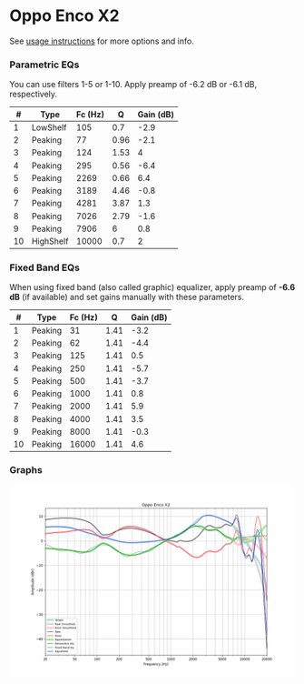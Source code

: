 # Oppo Enco X2
See [usage instructions](https://github.com/jaakkopasanen/AutoEq#usage) for more options and info.

### Parametric EQs
You can use filters 1-5 or 1-10. Apply preamp of -6.2 dB or -6.1 dB, respectively.

|   # | Type      |   Fc (Hz) |    Q |   Gain (dB) |
|-----|-----------|-----------|------|-------------|
|   1 | LowShelf  |       105 | 0.7  |        -2.9 |
|   2 | Peaking   |        77 | 0.96 |        -2.1 |
|   3 | Peaking   |       124 | 1.53 |         4   |
|   4 | Peaking   |       295 | 0.56 |        -6.4 |
|   5 | Peaking   |      2269 | 0.66 |         6.4 |
|   6 | Peaking   |      3189 | 4.46 |        -0.8 |
|   7 | Peaking   |      4281 | 3.87 |         1.3 |
|   8 | Peaking   |      7026 | 2.79 |        -1.6 |
|   9 | Peaking   |      7906 | 6    |         0.8 |
|  10 | HighShelf |     10000 | 0.7  |         2   |

### Fixed Band EQs
When using fixed band (also called graphic) equalizer, apply preamp of **-6.6 dB** (if available) and set gains manually with these parameters.

|   # | Type    |   Fc (Hz) |    Q |   Gain (dB) |
|-----|---------|-----------|------|-------------|
|   1 | Peaking |        31 | 1.41 |        -3.2 |
|   2 | Peaking |        62 | 1.41 |        -4.4 |
|   3 | Peaking |       125 | 1.41 |         0.5 |
|   4 | Peaking |       250 | 1.41 |        -5.7 |
|   5 | Peaking |       500 | 1.41 |        -3.7 |
|   6 | Peaking |      1000 | 1.41 |         0.8 |
|   7 | Peaking |      2000 | 1.41 |         5.9 |
|   8 | Peaking |      4000 | 1.41 |         3.5 |
|   9 | Peaking |      8000 | 1.41 |        -0.3 |
|  10 | Peaking |     16000 | 1.41 |         4.6 |

### Graphs
![](./Oppo%20Enco%20X2.png)
